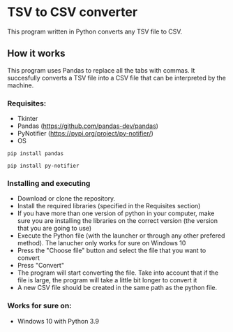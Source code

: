 # TSV to CSV converter
This program written in Python converts any TSV file to CSV.

## How it works

This program uses Pandas to replace all the tabs with commas. It succesfully converts a TSV file into a CSV file that can be interpreted by the machine. 


### Requisites:
- Tkinter
- Pandas (https://github.com/pandas-dev/pandas)
- PyNotifier (https://pypi.org/project/py-notifier/)
- OS

 ```
pip install pandas
 ```
 
 ```
pip install py-notifier
 ```

### Installing and executing

- Download or clone the repository.
- Install the required libraries (specified in the Requisites section)
- If you have more than one version of python in your computer, make sure you are installing the libraries on the correct version (the version that you are going to use)
- Execute the Python file (with the launcher or through any other prefered method). The lanucher only works for sure on Windows 10
- Press the "Choose file" button and select the file that you want to convert
- Press "Convert"
- The program will start converting the file. Take into account that if the file is large, the program will take a little bit longer to convert it
- A new CSV file should be created in the same path as the python file.

### Works for sure on:

- Windows 10 with Python 3.9
